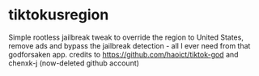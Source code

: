 # tiktokusregion

Simple rootless jailbreak tweak to override the region to United States, remove ads and bypass the jailbreak detection - all I ever need from that godforsaken app.
credits to https://github.com/haoict/tiktok-god and chenxk-j (now-deleted github account)
